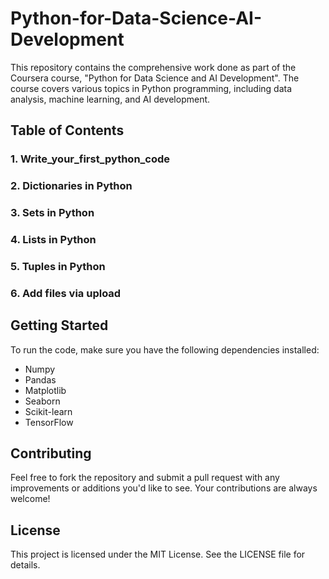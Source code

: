 # Python-for-Data-Science-AI-Development
This repository contains the comprehensive work done as part of the Coursera course, "Python for Data Science and AI Development". The course covers various topics in Python programming, including data analysis, machine learning, and AI development.

## Table of Contents

### 1. Write_your_first_python_code
### 2. Dictionaries in Python
### 3. Sets in Python
### 4. Lists in Python
### 5. Tuples in Python
### 6. Add files via upload

## Getting Started

To run the code, make sure you have the following dependencies installed:

- Numpy
- Pandas
- Matplotlib
- Seaborn
- Scikit-learn
- TensorFlow

## Contributing

Feel free to fork the repository and submit a pull request with any improvements or additions you'd like to see. Your contributions are always welcome!

## License

This project is licensed under the MIT License. See the LICENSE file for details.
